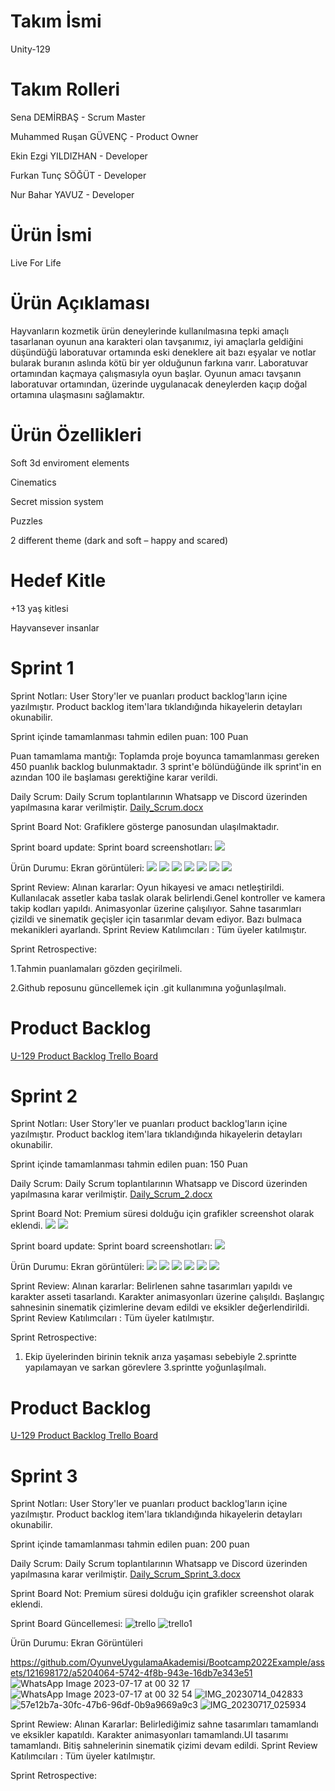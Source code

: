 # Takım İsmi
Unity-129

# Takım Rolleri
Sena DEMİRBAŞ - Scrum Master

Muhammed Ruşan GÜVENÇ - Product Owner

Ekin Ezgi YILDIZHAN - Developer

Furkan Tunç SÖĞÜT - Developer

Nur Bahar YAVUZ - Developer

# Ürün İsmi
Live For Life

# Ürün Açıklaması
Hayvanların kozmetik ürün deneylerinde kullanılmasına tepki amaçlı tasarlanan oyunun ana karakteri olan tavşanımız, iyi amaçlarla geldiğini düşündüğü laboratuvar ortamında eski deneklere ait bazı eşyalar ve notlar bularak buranın aslında kötü bir yer olduğunun farkına varır. Laboratuvar ortamından kaçmaya çalışmasıyla oyun başlar. Oyunun amacı tavşanın laboratuvar ortamından, üzerinde uygulanacak deneylerden kaçıp doğal ortamına ulaşmasını sağlamaktır.

# Ürün Özellikleri

Soft 3d enviroment elements

Cinematics

Secret mission system

Puzzles

2 different theme (dark and soft – happy and scared)

# Hedef Kitle
+13 yaş kitlesi

Hayvansever insanlar

# Sprint 1

Sprint Notları: User Story'ler ve puanları product backlog'ların içine yazılmıştır. Product backlog item'lara tıklandığında hikayelerin detayları okunabilir.

Sprint içinde tamamlanması tahmin edilen puan: 100 Puan

Puan tamamlama mantığı: Toplamda proje boyunca tamamlanması gereken 450 puanlık backlog bulunmaktadır. 3 sprint'e bölündüğünde ilk sprint'in en azından 100 ile başlaması gerektiğine karar verildi.

Daily Scrum: Daily Scrum toplantılarının Whatsapp ve Discord  üzerinden yapılmasına karar verilmiştir. [Daily_Scrum.docx](https://github.com/senademirbass/Unity-129/blob/main/Daily_Scrum.docx)

Sprint Board Not: Grafiklere gösterge panosundan ulaşılmaktadır.

Sprint board update: Sprint board screenshotları: ![](sprint-1-gorsel/trello.png)

Ürün Durumu: Ekran görüntüleri: ![](sprint-1-gorsel/oda1.png)
![](sprint-1-gorsel/oda2.png)
![](sprint-1-gorsel/sahne_1.png)
![](sprint-1-gorsel/sahne_2.png)
![](sprint-1-gorsel/sahne_3.png)
![](sprint-1-gorsel/sahne_4.png)
![](sprint-1-gorsel/sprint1_genel_hareket_ve_kamera_takip.gif)

Sprint Review: Alınan kararlar: Oyun hikayesi ve amacı netleştirildi. Kullanılacak assetler kaba taslak olarak belirlendi.Genel kontroller ve kamera takip kodları yapıldı. Animasyonlar üzerine çalışılıyor. Sahne tasarımları çizildi ve sinematik geçişler için tasarımlar devam ediyor. Bazı bulmaca mekanikleri ayarlandı. Sprint Review Katılımcıları : Tüm üyeler katılmıştır.

Sprint Retrospective: 

1.Tahmin puanlamaları gözden geçirilmeli.

2.Github reposunu güncellemek için .git kullanımına yoğunlaşılmalı.


# Product Backlog

[U-129 Product Backlog Trello Board](https://trello.com/b/riyQvt6m/u-129)

# Sprint 2

Sprint Notları: User Story'ler ve puanları product backlog'ların içine yazılmıştır. Product backlog item'lara tıklandığında hikayelerin detayları okunabilir.

Sprint içinde tamamlanması tahmin edilen puan: 150 Puan

Daily Scrum: Daily Scrum toplantılarının Whatsapp ve Discord  üzerinden yapılmasına karar verilmiştir. [Daily_Scrum_2.docx](https://github.com/senademirbass/Unity-129/blob/main/Daily_Scrum_Sprint_2.docx)

Sprint Board Not: Premium süresi dolduğu için grafikler screenshot olarak eklendi.
![](sprint-2-gorsel/1.png)
![](sprint-2-gorsel/2.png)

Sprint board update: Sprint board screenshotları: ![](sprint-2-gorsel/sprint_2.png)

Ürün Durumu: Ekran görüntüleri: ![](sprint-2-gorsel/katletmeodası.jpg)
![](sprint-2-gorsel/sahne1.png)
![](sprint-2-gorsel/sahne2.jpg)
![](sprint-2-gorsel/sahne3.png)
![](sprint-2-gorsel/koridorVideo.gif)
![](sprint-2-gorsel/odaVideo.gif)

Sprint Review: Alınan kararlar: Belirlenen sahne tasarımları yapıldı ve karakter asseti tasarlandı. Karakter animasyonları üzerine çalışıldı. Başlangıç sahnesinin sinematik çizimlerine devam edildi ve eksikler değerlendirildi. Sprint Review Katılımcıları : Tüm üyeler katılmıştır.

Sprint Retrospective: 

1. Ekip üyelerinden birinin teknik arıza yaşaması sebebiyle 2.sprintte yapılamayan ve sarkan görevlere 3.sprintte yoğunlaşılmalı.


# Product Backlog

[U-129 Product Backlog Trello Board](https://trello.com/b/wWiXLAKF/2-sprint)

# Sprint 3

Sprint Notları: User Story'ler ve puanları product backlog'ların içine yazılmıştır. Product backlog item'lara tıklandığında hikayelerin detayları okunabilir.

Sprint içinde tamamlanması tahmin edilen puan: 200 puan

Daily Scrum: Daily Scrum toplantılarının Whatsapp ve Discord üzerinden yapılmasına karar verilmiştir.
[Daily_Scrum_Sprint_3.docx](https://github.com/OyunveUygulamaAkademisi/Bootcamp2022Example/files/12065621/Daily_Scrum_Sprint_3.docx)


Sprint Board Not: Premium süresi dolduğu için grafikler screenshot olarak eklendi.

Sprint Board Güncellemesi:
![trello](https://github.com/OyunveUygulamaAkademisi/Bootcamp2022Example/assets/121698172/62d03dc6-0f23-49d5-9f79-0a0c603a66c2)
![trello1](https://github.com/OyunveUygulamaAkademisi/Bootcamp2022Example/assets/121698172/2bf944d0-a8db-42e3-88e1-0d86620eb546)

Ürün Durumu: Ekran Görüntüleri

https://github.com/OyunveUygulamaAkademisi/Bootcamp2022Example/assets/121698172/a5204064-5742-4f8b-943e-16db7e343e51
![WhatsApp Image 2023-07-17 at 00 32 17](https://github.com/OyunveUygulamaAkademisi/Bootcamp2022Example/assets/121698172/a8a2a0d3-3434-4daa-87e4-efa16ca34d1c)
![WhatsApp Image 2023-07-17 at 00 32 54](https://github.com/OyunveUygulamaAkademisi/Bootcamp2022Example/assets/121698172/32d83408-165d-4936-9f9a-abcd60a31b15)
![IMG_20230714_042833](https://github.com/senademirbass/Unity-129/assets/121698172/7a4fc84e-f55c-48b7-ac73-9e695b0c44be)
![57e12b7a-30fc-47b6-96df-0b9a9669a9c3](https://github.com/OyunveUygulamaAkademisi/Bootcamp2022Example/assets/121698172/fee86206-94b5-493c-afca-ae9b9d32ac09)
![IMG_20230717_025934](https://github.com/OyunveUygulamaAkademisi/Bootcamp2022Example/assets/121698172/f725008c-bbd9-4c5f-a3bb-78b33ad5a8ab)


Sprint Rewiew: Alınan Kararlar: Belirlediğimiz sahne tasarımları tamamlandı ve eksikler kapatıldı. Karakter animasyonları tamamlandı.UI tasarımı tamamlandı. Bitiş sahnelerinin sinematik çizimi devam edildi. Sprint Review Katılımcıları : Tüm üyeler katılmıştır.

Sprint Retrospective: 





